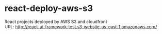 # react-deploy-aws-s3
React projects deployed by AWS S3 and cloudfront  
URL: http://react-ui-framework-test.s3-website-us-east-1.amazonaws.com/
